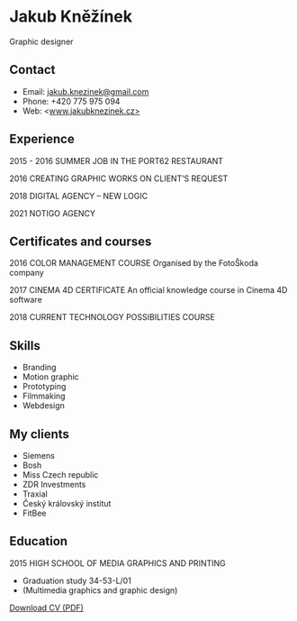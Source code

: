 # Jakub Kněžínek
Graphic designer

## Contact

- Email: <jakub.knezinek@gmail.com>
- Phone: +420 775 975 094
- Web: <www.jakubknezinek.cz>

## Experience
2015 - 2016 SUMMER JOB IN THE PORT62 RESTAURANT

2016 CREATING GRAPHIC WORKS ON CLIENT’S REQUEST

2018 DIGITAL AGENCY – NEW LOGIC

2021 NOTIGO AGENCY

## Certificates and courses

2016 COLOR MANAGEMENT COURSE
Organised by the FotoŠkoda company

2017 CINEMA 4D CERTIFICATE
An official knowledge course in Cinema 4D software

2018 CURRENT TECHNOLOGY POSSIBILITIES COURSE

## Skills

- Branding
- Motion graphic
- Prototyping
- Filmmaking
- Webdesign

## My clients

- Siemens
- Bosh
- Miss Czech republic
- ZDR Investments
- Traxial
- Český královský institut
- FitBee


## Education

2015 HIGH SCHOOL OF MEDIA GRAPHICS AND PRINTING
- Graduation study 34-53-L/01
- (Multimedia graphics and graphic design)




[Download CV (PDF)](PDF/JakubKnezinekCV.pdf)
